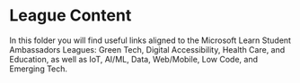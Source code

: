 # League Content

In this folder you will find useful links aligned to the Microsoft Learn Student Ambassadors Leagues: Green Tech, Digital Accessibility, Health Care, and Education, as well as IoT, AI/ML, Data, Web/Mobile, Low Code, and Emerging Tech.
